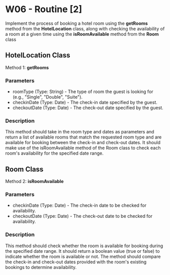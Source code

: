 
# W06 - Routine [2]

Implement the process of booking a hotel room using the **getRooms** method from the **HotelLocation** class, along with checking the availability of a room at a given time using the **isRoomAvailable** method from the **Room** class

## HotelLocation Class
Method 1: **getRooms**

### **Parameters**

- roomType (Type: String) - The type of room the guest is looking for (e.g., "Single", "Double", "Suite").  
- checkinDate (Type: Date) - The check-in date specified by the guest.
- checkoutDate (Type: Date) - The check-out date specified by the guest.

### **Description**
This method should take in the room type and dates as parameters and return a list of available rooms that match the requested room type and are available for booking between the check-in and check-out dates. It should make use of the isRoomAvailable method of the Room class to check each room's availability for the specified date range.

## Room Class
Method 2: **isRoomAvailable**

### **Parameters**

- checkinDate (Type: Date) - The check-in date to be checked for availability.
- checkoutDate (Type: Date) - The check-out date to be checked for availability.

### **Description**
This method should check whether the room is available for booking during the specified date range. It should return a boolean value (true or false) to indicate whether the room is available or not. The method should compare the check-in and check-out dates provided with the room's existing bookings to determine availability.
